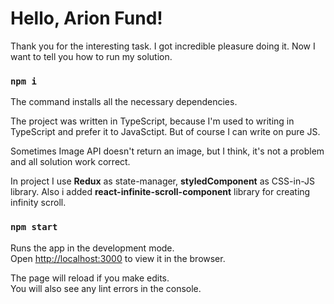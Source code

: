 # Hello, Arion Fund!

Thank you for the interesting task. I got incredible pleasure doing it. Now I want to tell you how to run my solution.
### `npm i`

The command installs all the necessary dependencies.

The project was written in TypeScript, because I'm used to writing in TypeScript and prefer it to JavaSctipt. But of course I can write on pure JS.

Sometimes Image API doesn't return an image, but I think, it's not a problem and all solution work correct.

In project I use **Redux** as state-manager, **styledComponent** as CSS-in-JS library. Also i added **react-infinite-scroll-component** library for creating infinity scroll. 
### `npm start`

Runs the app in the development mode.\
Open [http://localhost:3000](http://localhost:3000) to view it in the browser.

The page will reload if you make edits.\
You will also see any lint errors in the console.



